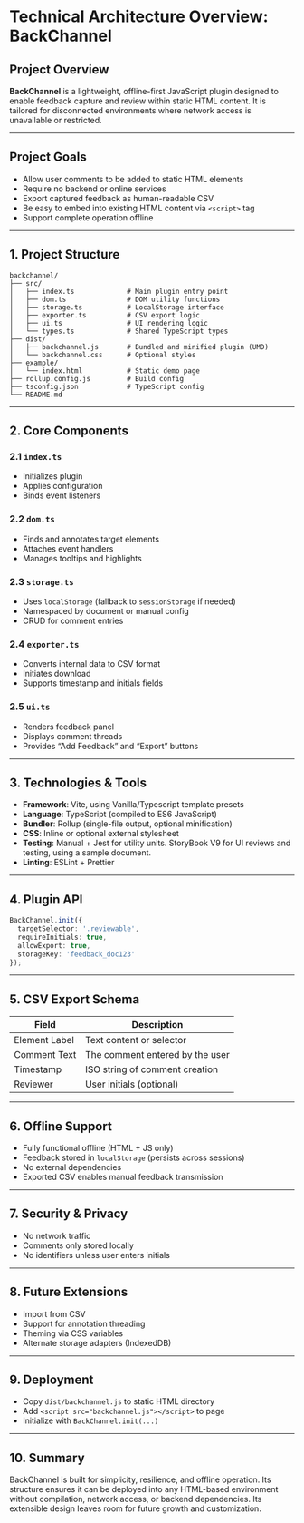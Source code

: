 # Technical Architecture Overview: BackChannel

## Project Overview

**BackChannel** is a lightweight, offline-first JavaScript plugin designed to enable feedback capture and review within static HTML content. It is tailored for disconnected environments where network access is unavailable or restricted.

---

## Project Goals

- Allow user comments to be added to static HTML elements
- Require no backend or online services
- Export captured feedback as human-readable CSV
- Be easy to embed into existing HTML content via `<script>` tag
- Support complete operation offline

---

## 1. Project Structure

```
backchannel/
├── src/
│   ├── index.ts             # Main plugin entry point
│   ├── dom.ts               # DOM utility functions
│   ├── storage.ts           # LocalStorage interface
│   ├── exporter.ts          # CSV export logic
│   ├── ui.ts                # UI rendering logic
│   └── types.ts             # Shared TypeScript types
├── dist/
│   ├── backchannel.js       # Bundled and minified plugin (UMD)
│   └── backchannel.css      # Optional styles
├── example/
│   └── index.html           # Static demo page
├── rollup.config.js         # Build config
├── tsconfig.json            # TypeScript config
└── README.md
```

---

## 2. Core Components

### 2.1 `index.ts`
- Initializes plugin
- Applies configuration
- Binds event listeners

### 2.2 `dom.ts`
- Finds and annotates target elements
- Attaches event handlers
- Manages tooltips and highlights

### 2.3 `storage.ts`
- Uses `localStorage` (fallback to `sessionStorage` if needed)
- Namespaced by document or manual config
- CRUD for comment entries

### 2.4 `exporter.ts`
- Converts internal data to CSV format
- Initiates download
- Supports timestamp and initials fields

### 2.5 `ui.ts`
- Renders feedback panel
- Displays comment threads
- Provides “Add Feedback” and “Export” buttons

---

## 3. Technologies & Tools

- **Framework**: Vite, using Vanilla/Typescript template presets
- **Language**: TypeScript (compiled to ES6 JavaScript)
- **Bundler**: Rollup (single-file output, optional minification)
- **CSS**: Inline or optional external stylesheet
- **Testing**: Manual + Jest for utility units.  StoryBook V9 for UI reviews and testing, using a sample document.
- **Linting**: ESLint + Prettier

---

## 4. Plugin API

```ts
BackChannel.init({
  targetSelector: '.reviewable',
  requireInitials: true,
  allowExport: true,
  storageKey: 'feedback_doc123'
});
```

---

## 5. CSV Export Schema

| Field           | Description                          |
|----------------|--------------------------------------|
| Element Label  | Text content or selector             |
| Comment Text   | The comment entered by the user      |
| Timestamp      | ISO string of comment creation       |
| Reviewer       | User initials (optional)             |

---

## 6. Offline Support

- Fully functional offline (HTML + JS only)
- Feedback stored in `localStorage` (persists across sessions)
- No external dependencies
- Exported CSV enables manual feedback transmission

---

## 7. Security & Privacy

- No network traffic
- Comments only stored locally
- No identifiers unless user enters initials

---

## 8. Future Extensions

- Import from CSV
- Support for annotation threading
- Theming via CSS variables
- Alternate storage adapters (IndexedDB)

---

## 9. Deployment

- Copy `dist/backchannel.js` to static HTML directory
- Add `<script src="backchannel.js"></script>` to page
- Initialize with `BackChannel.init(...)`

---

## 10. Summary

BackChannel is built for simplicity, resilience, and offline operation. Its structure ensures it can be deployed into any HTML-based environment without compilation, network access, or backend dependencies. Its extensible design leaves room for future growth and customization.

